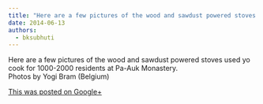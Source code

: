 ```yaml
---
title: "Here are a few pictures of the wood and sawdust powered stoves used yo cook for 1000-2000 residents ..."
date: 2014-06-13
authors: 
  - bksubhuti
---
```


Here are a few pictures of the wood and sawdust powered stoves used yo cook for 1000-2000 residents at Pa-Auk Monastery.  
Photos by Yogi Bram (Belgium)﻿

[This was posted on Google+](https://plus.google.com/+BhikkhuSubhuti/posts/D2U8YYnr6Lv)